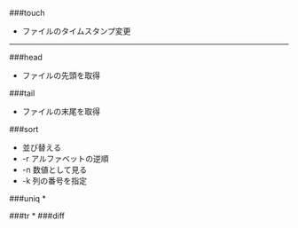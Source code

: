 ###touch
* ファイルのタイムスタンプ変更
-----------
###head
* ファイルの先頭を取得

###tail
* ファイルの末尾を取得

###sort
* 並び替える
* -r アルファベットの逆順
* -n 数値として見る
* -k 列の番号を指定

###uniq
* 

###tr
* 
###diff 
